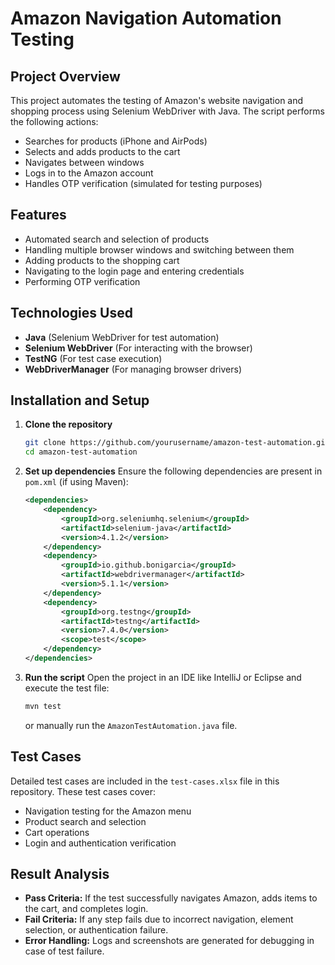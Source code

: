 # Amazon Navigation Automation Testing

## Project Overview
This project automates the testing of Amazon's website navigation and shopping process using Selenium WebDriver with Java. The script performs the following actions:
- Searches for products (iPhone and AirPods)
- Selects and adds products to the cart
- Navigates between windows
- Logs in to the Amazon account
- Handles OTP verification (simulated for testing purposes)

## Features
- Automated search and selection of products
- Handling multiple browser windows and switching between them
- Adding products to the shopping cart
- Navigating to the login page and entering credentials
- Performing OTP verification

## Technologies Used
- **Java** (Selenium WebDriver for test automation)
- **Selenium WebDriver** (For interacting with the browser)
- **TestNG** (For test case execution)
- **WebDriverManager** (For managing browser drivers)

## Installation and Setup
1. **Clone the repository**
   ```bash
   git clone https://github.com/yourusername/amazon-test-automation.git
   cd amazon-test-automation
   ```
2. **Set up dependencies**
   Ensure the following dependencies are present in `pom.xml` (if using Maven):
   ```xml
   <dependencies>
       <dependency>
           <groupId>org.seleniumhq.selenium</groupId>
           <artifactId>selenium-java</artifactId>
           <version>4.1.2</version>
       </dependency>
       <dependency>
           <groupId>io.github.bonigarcia</groupId>
           <artifactId>webdrivermanager</artifactId>
           <version>5.1.1</version>
       </dependency>
       <dependency>
           <groupId>org.testng</groupId>
           <artifactId>testng</artifactId>
           <version>7.4.0</version>
           <scope>test</scope>
       </dependency>
   </dependencies>
   ```
3. **Run the script**
   Open the project in an IDE like IntelliJ or Eclipse and execute the test file:
   ```bash
   mvn test
   ```
   or manually run the `AmazonTestAutomation.java` file.

## Test Cases
Detailed test cases are included in the `test-cases.xlsx` file in this repository. These test cases cover:
- Navigation testing for the Amazon menu
- Product search and selection
- Cart operations
- Login and authentication verification

## Result Analysis
- **Pass Criteria:** If the test successfully navigates Amazon, adds items to the cart, and completes login.
- **Fail Criteria:** If any step fails due to incorrect navigation, element selection, or authentication failure.
- **Error Handling:** Logs and screenshots are generated for debugging in case of test failure.


